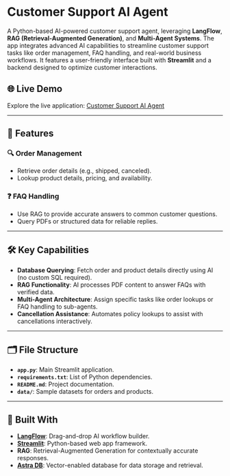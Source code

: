 # Customer Support AI Agent

A Python-based AI-powered customer support agent, leveraging **LangFlow**, **RAG (Retrieval-Augmented Generation)**, and **Multi-Agent Systems**. The app integrates advanced AI capabilities to streamline customer support tasks like order management, FAQ handling, and real-world business workflows. It features a user-friendly interface built with **Streamlit** and a backend designed to optimize customer interactions.

## 🌐 Live Demo
Explore the live application: [Customer Support AI Agent](https://antqua-customer-support-ai-agent-main-4rumgl.streamlit.app/)

---

## 🚀 Features

### 🔍 **Order Management**
- Retrieve order details (e.g., shipped, canceled).
- Lookup product details, pricing, and availability.

### ❓ **FAQ Handling**
- Use RAG to provide accurate answers to common customer questions.
- Query PDFs or structured data for reliable replies.

---

## 🛠️ Key Capabilities
- **Database Querying**: Fetch order and product details directly using AI (no custom SQL required).
- **RAG Functionality**: AI processes PDF content to answer FAQs with verified data.
- **Multi-Agent Architecture**: Assign specific tasks like order lookups or FAQ handling to sub-agents.
- **Cancellation Assistance**: Automates policy lookups to assist with cancellations interactively.

---

## 🗂️ File Structure
- **`app.py`**: Main Streamlit application.
- **`requirements.txt`**: List of Python dependencies.
- **`README.md`**: Project documentation.
- **`data/`**: Sample datasets for orders and products.

---

## 🧰 Built With
- **[LangFlow](https://github.com/langflow/langflow)**: Drag-and-drop AI workflow builder.
- **[Streamlit](https://streamlit.io/)**: Python-based web app framework.
- **RAG**: Retrieval-Augmented Generation for contextually accurate responses.
- **[Astra DB](https://www.datastax.com/astra)**: Vector-enabled database for data storage and retrieval.




